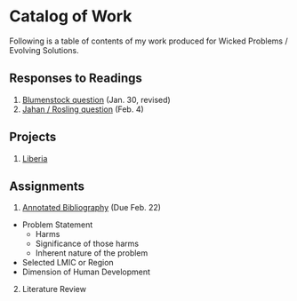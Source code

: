 # Catalog of Work

Following is a table of contents of my work produced for Wicked Problems / Evolving Solutions.

## Responses to Readings

1.  [Blumenstock question](https://wicked-problems.github.io/workshop/blumenstock) (Jan. 30, revised)
2.  [Jahan / Rosling question](https://wicked-problems.github.io/workshop/jahan_rosling) (Feb. 4)

## Projects 

1.  [Liberia](https://wicked-problems.github.io/workshop/project1)

## Assignments

1.  [Annotated Bibliography](https://wicked-problems.github.io/workshop/annotated_bib) (Due Feb. 22)
  - Problem Statement
    - Harms
    - Significance of those harms
    - Inherent nature of the problem
  - Selected LMIC or Region
  - Dimension of Human Development
  
2.  Literature Review
